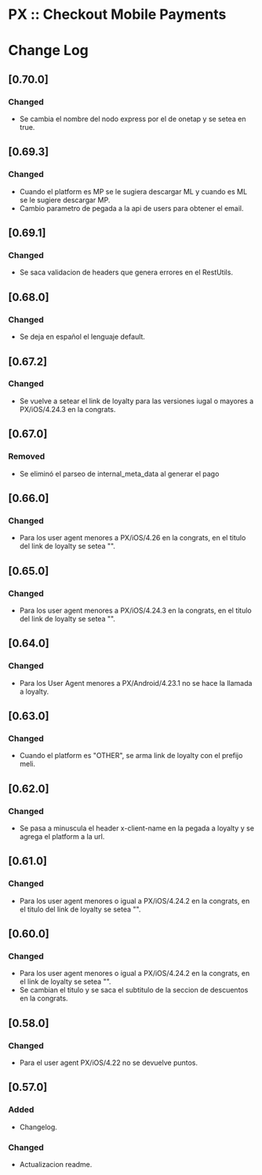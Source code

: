 # PX :: Checkout Mobile Payments

# Change Log

## [0.70.0]

### Changed

- Se cambia el nombre del nodo express por el de onetap y se setea en true.

## [0.69.3]

### Changed

- Cuando el platform es MP se le sugiera descargar ML y cuando es ML se le sugiere descargar MP.
- Cambio parametro de pegada a la api de users para obtener el email.

## [0.69.1]

### Changed

- Se saca validacion de headers que genera errores en el RestUtils.

## [0.68.0]

### Changed

- Se deja en español el lenguaje default.

## [0.67.2]

### Changed

- Se vuelve a setear el link de loyalty para las versiones iugal o mayores a PX/iOS/4.24.3 en la congrats.

## [0.67.0]

### Removed

- Se eliminó el parseo de internal_meta_data al generar el pago


## [0.66.0]

### Changed

- Para los user agent menores a PX/iOS/4.26 en la congrats, en el titulo del link de loyalty se setea "".

## [0.65.0]

### Changed

- Para los user agent menores a PX/iOS/4.24.3 en la congrats, en el titulo del link de loyalty se setea "".

## [0.64.0]

### Changed

- Para los User Agent menores a PX/Android/4.23.1 no se hace la llamada a loyalty.

## [0.63.0]

### Changed

- Cuando el platform es "OTHER", se arma  link de loyalty con el prefijo meli.

## [0.62.0]

### Changed

- Se pasa a minuscula el header x-client-name en la pegada a loyalty y se agrega el platform a la url.

## [0.61.0]

### Changed

- Para los user agent menores o igual a PX/iOS/4.24.2 en la congrats, en el titulo del link de loyalty se setea "".

## [0.60.0]

### Changed

- Para los user agent menores o igual a PX/iOS/4.24.2 en la congrats, en el link de loyalty se setea "".
- Se cambian el titulo y se saca el subtitulo de la seccion de descuentos en la congrats.

## [0.58.0]

### Changed

- Para el user agent PX/iOS/4.22 no se devuelve puntos.

## [0.57.0]

### Added

- Changelog.

### Changed

- Actualizacion readme.
